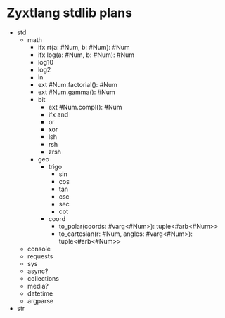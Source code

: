 # Zyxtlang stdlib plans
* std
  * math
    * ifx rt(a: #Num, b: #Num): #Num
    * ifx log(a: #Num, b: #Num): #Num
    * log10
    * log2
    * ln
    * ext #Num.factorial(): #Num
    * ext #Num.gamma(): #Num
    * bit
      * ext #Num.compl(): #Num
      * ifx and
      * or
      * xor
      * lsh
      * rsh
      * zrsh
    * geo
      * trigo
        * sin
        * cos
        * tan
        * csc
        * sec
        * cot
      * coord
        * to_polar(coords: #varg<#Num>): tuple<#arb<#Num>>
        * to_cartesian(r: #Num, angles: #varg<#Num>): tuple<#arb<#Num>>
  * console
  * requests
  * sys
  * async?
  * collections
  * media?
  * datetime
  * argparse
* str